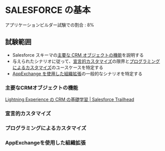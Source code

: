 # SALESFORCE の基本

アプリケーションビルダー試験での割合 : 8%

## 試験範囲

- Salesforce スキーマの[主要な CRM オブジェクトの機能](salesforce-fundamentals.md#主要なCRMオブジェクトの機能)を説明する
- 与えられたシナリオに従って、[宣言的カスタマイズ](salesforce-fundamentals.md#宣言的カスタマイズ)の限界と[プログラミングによるカスタマイズ](salesforce-fundamentals.md#プログラミングによるカスタマイズ)のユースケースを特定する
- [AppExchange を使用した組織拡張](salesforce-fundamentals.md#AppExchangeを使用した組織拡張)の一般的なシナリオを特定する

### 主要なCRMオブジェクトの機能

[Lightning Experience の CRM の基礎学習 | Salesforce Trailhead](https://trailhead.salesforce.com/ja/content/learn/trails/crm-essentials-lightning-experience)



### 宣言的カスタマイズ


### プログラミングによるカスタマイズ


### AppExchangeを使用した組織拡張

